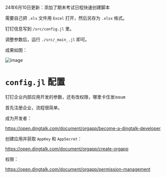 24年6月10日更新：添加了期末考试日程快速创建脚本

需要自己把 `.xls` 文件用 `Excel` 打开，然后另存为 `.xlsx` 格式。

钉钉信息写到 `/src/config.jl` 里。

调整参数后，运行 `./src/_main_.jl` 即可。

成果如图：

![image](https://github.com/Xlin0mu/SDUCourseTable2DingTalkCalender/assets/99205570/7e0b2a26-9cf4-4820-b1c2-bae5c4a478e9)

# `config.jl` 配置

钉钉企业内部应用开发的参数，还有改权限，哪里卡住发issue

首先注册企业，流程很简单。

成为开发者：

https://open.dingtalk.com/document/orgapp/become-a-dingtalk-developer

创建应用并获取 `AppKey` 和 `AppSecret`：

https://open.dingtalk.com/document/orgapp/create-orgapp

权限：

https://open.dingtalk.com/document/orgapp/permission-management
